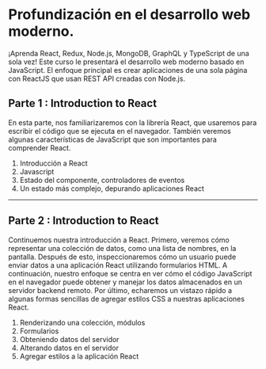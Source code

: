 # Profundización en el desarrollo web moderno.

¡Aprenda React, Redux, Node.js, MongoDB, GraphQL y TypeScript de una sola vez! Este curso le presentará el desarrollo web moderno basado en JavaScript. El enfoque principal es crear aplicaciones de una sola página con ReactJS que usan REST API creadas con Node.js.

## Parte 1 : Introduction to React

En esta parte, nos familiarizaremos con la librería React, que usaremos para escribir el código que se ejecuta en el navegador. También veremos algunas características de JavaScript que son importantes para comprender React.

1. Introducción a React
1. Javascript
1. Estado del componente, controladores de eventos
1. Un estado más complejo, depurando aplicaciones React

---

## Parte 2 : Introduction to React

Continuemos nuestra introducción a React. Primero, veremos cómo representar una colección de datos, como una lista de nombres, en la pantalla. Después de esto, inspeccionaremos cómo un usuario puede enviar datos a una aplicación React utilizando formularios HTML. A continuación, nuestro enfoque se centra en ver cómo el código JavaScript en el navegador puede obtener y manejar los datos almacenados en un servidor backend remoto. Por último, echaremos un vistazo rápido a algunas formas sencillas de agregar estilos CSS a nuestras aplicaciones React.

1. Renderizando una colección, módulos
1. Formularios
1. Obteniendo datos del servidor
1. Alterando datos en el servidor
1. Agregar estilos a la aplicación React



